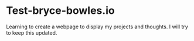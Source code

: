 # Test-bryce-bowles.io


Learning to create a webpage to display my projects and thoughts. I will try to keep this updated. 

